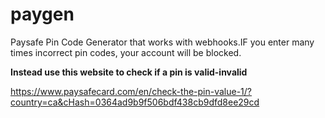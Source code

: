 # paygen
Paysafe Pin Code Generator that works with webhooks.IF you enter many times incorrect pin codes, your account will be blocked.

**Instead use this website to check if a pin is valid-invalid**

https://www.paysafecard.com/en/check-the-pin-value-1/?country=ca&cHash=0364ad9b9f506bdf438cb9dfd8ee29cd

